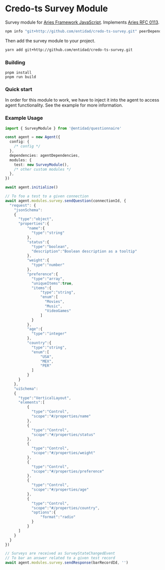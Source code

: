 # Credo-ts Survey Module

Survey module for [Aries Framework JavaScript](https://github.com/hyperledger/aries-framework-javascript.git). Implements [Aries RFC 0113](https://github.com/hyperledger/aries-rfcs/blob/1795d5c2d36f664f88f5e8045042ace8e573808c/features/0113-question-answer/README.md).

```sh
npm info "git+http://github.com/entidad/credo-ts-survey.git" peerDependencies

```

Then add the survey module to your project.

```sh
yarn add git+http://github.com/entidad/credo-ts-survey.git
```

### Building

```
pnpm install
pnpm run build
```


### Quick start

In order for this module to work, we have to inject it into the agent to access agent functionality. See the example for more information.

### Example Usage

```ts
import { SurveyModule } from '@entidad/questionnaire'

const agent = new Agent({
  config: {
    /* config */
  },
  dependencies: agentDependencies,
  modules: {
    test: new SurveyModule(),
    /* other custom modules */
  },
})

await agent.initialize()

// To foo a test to a given connection
await agent.modules.survey.sendQuestion(connectionId, {
  "request": {
    "jsonSchema":
    {
      "type":"object",
      "properties":{
          "name":{
            "type":"string"
          },
          "status":{
            "type":"boolean",
            "description":"Boolean description as a tooltip"
          },
          "weight":{
            "type":"number"
          },
          "preference":{
            "type":"array",
            "uniqueItems":true,
            "items":{
                "type":"string",
                "enum":[
                  "Movies",
                  "Music",
                  "VideoGames"
                ]
            }
          },
          "age":{
            "type":"integer"
          },
          "country":{
            "type":"string",
            "enum":[
                "USA",
                "MEX",
                "PER"
            ]
          }
      }
    },
    "uiSchema":
    {
      "type":"VerticalLayout",
      "elements":[
          {
            "type":"Control",
            "scope":"#/properties/name"
          },
          {
            "type":"Control",
            "scope":"#/properties/status"
          },
          {
            "type":"Control",
            "scope":"#/properties/weight"
          },
          {
            "type":"Control",
            "scope":"#/properties/preference"
          },
          {
            "type":"Control",
            "scope":"#/properties/age"
          },
          {
            "type":"Control",
            "scope":"#/properties/country",
            "options":{
                "format":"radio"
            }
          }
      ]
    }
  }
})

// Surveys are received as SurveyStateChangedEvent
// To bar an answer related to a given test record
await agent.modules.survey.sendResponse(barRecordId, '')
```
